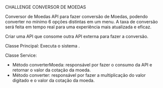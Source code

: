 CHALLENGE CONVERSOR DE MOEDAS

Conversor de Moedas API para fazer conversão de Moedas, podendo converter no mínimo 6 opções distintas em um menu. A taxa de conversão será feita em tempo real para uma experiência mais atualizada e eficaz.

Criar uma API que consome outra API externa para fazer a conversão.

Classe Principal: Executa o sistema .

Classe Service:

- Método converterMoeda: responsável por fazer o consumo da API e retornar o valor da cotação da moeda.
- Método converter: responsável por fazer a multiplicação do valor digitado e o valor da cotação da moeda.
